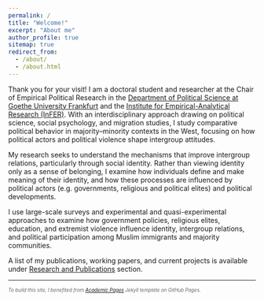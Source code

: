 ```yaml
---
permalink: /
title: "Welcome!"
excerpt: "About me"
author_profile: true
sitemap: true
redirect_from: 
  - /about/
  - /about.html
---
```


Thank you for your visit! I am a doctoral student and researcher  at the Chair of Empirical Political Research in the [Department of Political Science at Goethe University Frankfurt](https://www.goethe-university-frankfurt.de/109358135/Osman_Suntay__M_A?locale=en) and the [Institute for Empirical-Analytical Research (InFER)]( https://www.fb03.uni-frankfurt.de/67725421/InFER). With an interdisciplinary approach drawing on political science, social psychology, and migration studies, I study comparative political behavior in majority–minority contexts in the West, focusing on how political actors and political violence shape intergroup attitudes.

My research seeks to understand the mechanisms that improve intergroup relations, particularly through social identity. Rather than viewing identity only as a sense of belonging, I examine how individuals define and make meaning of their identity, and how these processes are influenced by political actors (e.g. governments, religious and political elites) and political developments.

I use large-scale surveys and experimental and quasi-experimental approaches to examine how government policies, religious elites, education, and extremist violence influence identity, intergroup relations, and political participation among Muslim immigrants and majority  communities. 

A list of my publications, working papers, and current projects is available under [Research and Publications](/publications/) section.

---

<p style="font-size: 0.70em; color: #666;"><em>  To build this site, I benefited from <a href="https://github.com/academicpages/academicpages.github.io">Academic Pages</a> Jekyll template on GitHub Pages. </em></p>
